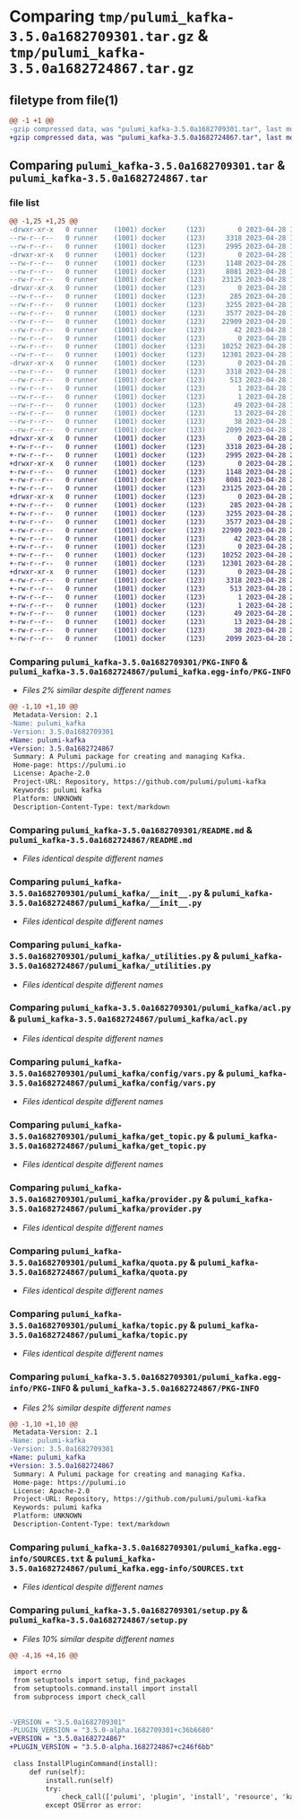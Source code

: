 # Comparing `tmp/pulumi_kafka-3.5.0a1682709301.tar.gz` & `tmp/pulumi_kafka-3.5.0a1682724867.tar.gz`

## filetype from file(1)

```diff
@@ -1 +1 @@
-gzip compressed data, was "pulumi_kafka-3.5.0a1682709301.tar", last modified: Fri Apr 28 19:18:58 2023, max compression
+gzip compressed data, was "pulumi_kafka-3.5.0a1682724867.tar", last modified: Fri Apr 28 23:38:27 2023, max compression
```

## Comparing `pulumi_kafka-3.5.0a1682709301.tar` & `pulumi_kafka-3.5.0a1682724867.tar`

### file list

```diff
@@ -1,25 +1,25 @@
-drwxr-xr-x   0 runner    (1001) docker     (123)        0 2023-04-28 19:18:58.397089 pulumi_kafka-3.5.0a1682709301/
--rw-r--r--   0 runner    (1001) docker     (123)     3318 2023-04-28 19:18:58.397089 pulumi_kafka-3.5.0a1682709301/PKG-INFO
--rw-r--r--   0 runner    (1001) docker     (123)     2995 2023-04-28 19:18:58.000000 pulumi_kafka-3.5.0a1682709301/README.md
-drwxr-xr-x   0 runner    (1001) docker     (123)        0 2023-04-28 19:18:58.397089 pulumi_kafka-3.5.0a1682709301/pulumi_kafka/
--rw-r--r--   0 runner    (1001) docker     (123)     1148 2023-04-28 19:18:58.000000 pulumi_kafka-3.5.0a1682709301/pulumi_kafka/__init__.py
--rw-r--r--   0 runner    (1001) docker     (123)     8081 2023-04-28 19:18:58.000000 pulumi_kafka-3.5.0a1682709301/pulumi_kafka/_utilities.py
--rw-r--r--   0 runner    (1001) docker     (123)    23125 2023-04-28 19:18:58.000000 pulumi_kafka-3.5.0a1682709301/pulumi_kafka/acl.py
-drwxr-xr-x   0 runner    (1001) docker     (123)        0 2023-04-28 19:18:58.397089 pulumi_kafka-3.5.0a1682709301/pulumi_kafka/config/
--rw-r--r--   0 runner    (1001) docker     (123)      285 2023-04-28 19:18:58.000000 pulumi_kafka-3.5.0a1682709301/pulumi_kafka/config/__init__.py
--rw-r--r--   0 runner    (1001) docker     (123)     3255 2023-04-28 19:18:58.000000 pulumi_kafka-3.5.0a1682709301/pulumi_kafka/config/vars.py
--rw-r--r--   0 runner    (1001) docker     (123)     3577 2023-04-28 19:18:58.000000 pulumi_kafka-3.5.0a1682709301/pulumi_kafka/get_topic.py
--rw-r--r--   0 runner    (1001) docker     (123)    22909 2023-04-28 19:18:58.000000 pulumi_kafka-3.5.0a1682709301/pulumi_kafka/provider.py
--rw-r--r--   0 runner    (1001) docker     (123)       42 2023-04-28 19:18:58.000000 pulumi_kafka-3.5.0a1682709301/pulumi_kafka/pulumi-plugin.json
--rw-r--r--   0 runner    (1001) docker     (123)        0 2023-04-28 19:18:58.000000 pulumi_kafka-3.5.0a1682709301/pulumi_kafka/py.typed
--rw-r--r--   0 runner    (1001) docker     (123)    10252 2023-04-28 19:18:58.000000 pulumi_kafka-3.5.0a1682709301/pulumi_kafka/quota.py
--rw-r--r--   0 runner    (1001) docker     (123)    12301 2023-04-28 19:18:58.000000 pulumi_kafka-3.5.0a1682709301/pulumi_kafka/topic.py
-drwxr-xr-x   0 runner    (1001) docker     (123)        0 2023-04-28 19:18:58.397089 pulumi_kafka-3.5.0a1682709301/pulumi_kafka.egg-info/
--rw-r--r--   0 runner    (1001) docker     (123)     3318 2023-04-28 19:18:58.000000 pulumi_kafka-3.5.0a1682709301/pulumi_kafka.egg-info/PKG-INFO
--rw-r--r--   0 runner    (1001) docker     (123)      513 2023-04-28 19:18:58.000000 pulumi_kafka-3.5.0a1682709301/pulumi_kafka.egg-info/SOURCES.txt
--rw-r--r--   0 runner    (1001) docker     (123)        1 2023-04-28 19:18:58.000000 pulumi_kafka-3.5.0a1682709301/pulumi_kafka.egg-info/dependency_links.txt
--rw-r--r--   0 runner    (1001) docker     (123)        1 2023-04-28 19:18:58.000000 pulumi_kafka-3.5.0a1682709301/pulumi_kafka.egg-info/not-zip-safe
--rw-r--r--   0 runner    (1001) docker     (123)       49 2023-04-28 19:18:58.000000 pulumi_kafka-3.5.0a1682709301/pulumi_kafka.egg-info/requires.txt
--rw-r--r--   0 runner    (1001) docker     (123)       13 2023-04-28 19:18:58.000000 pulumi_kafka-3.5.0a1682709301/pulumi_kafka.egg-info/top_level.txt
--rw-r--r--   0 runner    (1001) docker     (123)       38 2023-04-28 19:18:58.397089 pulumi_kafka-3.5.0a1682709301/setup.cfg
--rw-r--r--   0 runner    (1001) docker     (123)     2099 2023-04-28 19:18:58.000000 pulumi_kafka-3.5.0a1682709301/setup.py
+drwxr-xr-x   0 runner    (1001) docker     (123)        0 2023-04-28 23:38:27.096469 pulumi_kafka-3.5.0a1682724867/
+-rw-r--r--   0 runner    (1001) docker     (123)     3318 2023-04-28 23:38:27.096469 pulumi_kafka-3.5.0a1682724867/PKG-INFO
+-rw-r--r--   0 runner    (1001) docker     (123)     2995 2023-04-28 23:38:26.000000 pulumi_kafka-3.5.0a1682724867/README.md
+drwxr-xr-x   0 runner    (1001) docker     (123)        0 2023-04-28 23:38:27.096469 pulumi_kafka-3.5.0a1682724867/pulumi_kafka/
+-rw-r--r--   0 runner    (1001) docker     (123)     1148 2023-04-28 23:38:26.000000 pulumi_kafka-3.5.0a1682724867/pulumi_kafka/__init__.py
+-rw-r--r--   0 runner    (1001) docker     (123)     8081 2023-04-28 23:38:26.000000 pulumi_kafka-3.5.0a1682724867/pulumi_kafka/_utilities.py
+-rw-r--r--   0 runner    (1001) docker     (123)    23125 2023-04-28 23:38:26.000000 pulumi_kafka-3.5.0a1682724867/pulumi_kafka/acl.py
+drwxr-xr-x   0 runner    (1001) docker     (123)        0 2023-04-28 23:38:27.096469 pulumi_kafka-3.5.0a1682724867/pulumi_kafka/config/
+-rw-r--r--   0 runner    (1001) docker     (123)      285 2023-04-28 23:38:26.000000 pulumi_kafka-3.5.0a1682724867/pulumi_kafka/config/__init__.py
+-rw-r--r--   0 runner    (1001) docker     (123)     3255 2023-04-28 23:38:26.000000 pulumi_kafka-3.5.0a1682724867/pulumi_kafka/config/vars.py
+-rw-r--r--   0 runner    (1001) docker     (123)     3577 2023-04-28 23:38:26.000000 pulumi_kafka-3.5.0a1682724867/pulumi_kafka/get_topic.py
+-rw-r--r--   0 runner    (1001) docker     (123)    22909 2023-04-28 23:38:26.000000 pulumi_kafka-3.5.0a1682724867/pulumi_kafka/provider.py
+-rw-r--r--   0 runner    (1001) docker     (123)       42 2023-04-28 23:38:26.000000 pulumi_kafka-3.5.0a1682724867/pulumi_kafka/pulumi-plugin.json
+-rw-r--r--   0 runner    (1001) docker     (123)        0 2023-04-28 23:38:26.000000 pulumi_kafka-3.5.0a1682724867/pulumi_kafka/py.typed
+-rw-r--r--   0 runner    (1001) docker     (123)    10252 2023-04-28 23:38:26.000000 pulumi_kafka-3.5.0a1682724867/pulumi_kafka/quota.py
+-rw-r--r--   0 runner    (1001) docker     (123)    12301 2023-04-28 23:38:26.000000 pulumi_kafka-3.5.0a1682724867/pulumi_kafka/topic.py
+drwxr-xr-x   0 runner    (1001) docker     (123)        0 2023-04-28 23:38:27.096469 pulumi_kafka-3.5.0a1682724867/pulumi_kafka.egg-info/
+-rw-r--r--   0 runner    (1001) docker     (123)     3318 2023-04-28 23:38:27.000000 pulumi_kafka-3.5.0a1682724867/pulumi_kafka.egg-info/PKG-INFO
+-rw-r--r--   0 runner    (1001) docker     (123)      513 2023-04-28 23:38:27.000000 pulumi_kafka-3.5.0a1682724867/pulumi_kafka.egg-info/SOURCES.txt
+-rw-r--r--   0 runner    (1001) docker     (123)        1 2023-04-28 23:38:27.000000 pulumi_kafka-3.5.0a1682724867/pulumi_kafka.egg-info/dependency_links.txt
+-rw-r--r--   0 runner    (1001) docker     (123)        1 2023-04-28 23:38:27.000000 pulumi_kafka-3.5.0a1682724867/pulumi_kafka.egg-info/not-zip-safe
+-rw-r--r--   0 runner    (1001) docker     (123)       49 2023-04-28 23:38:27.000000 pulumi_kafka-3.5.0a1682724867/pulumi_kafka.egg-info/requires.txt
+-rw-r--r--   0 runner    (1001) docker     (123)       13 2023-04-28 23:38:27.000000 pulumi_kafka-3.5.0a1682724867/pulumi_kafka.egg-info/top_level.txt
+-rw-r--r--   0 runner    (1001) docker     (123)       38 2023-04-28 23:38:27.096469 pulumi_kafka-3.5.0a1682724867/setup.cfg
+-rw-r--r--   0 runner    (1001) docker     (123)     2099 2023-04-28 23:38:26.000000 pulumi_kafka-3.5.0a1682724867/setup.py
```

### Comparing `pulumi_kafka-3.5.0a1682709301/PKG-INFO` & `pulumi_kafka-3.5.0a1682724867/pulumi_kafka.egg-info/PKG-INFO`

 * *Files 2% similar despite different names*

```diff
@@ -1,10 +1,10 @@
 Metadata-Version: 2.1
-Name: pulumi_kafka
-Version: 3.5.0a1682709301
+Name: pulumi-kafka
+Version: 3.5.0a1682724867
 Summary: A Pulumi package for creating and managing Kafka.
 Home-page: https://pulumi.io
 License: Apache-2.0
 Project-URL: Repository, https://github.com/pulumi/pulumi-kafka
 Keywords: pulumi kafka
 Platform: UNKNOWN
 Description-Content-Type: text/markdown
```

### Comparing `pulumi_kafka-3.5.0a1682709301/README.md` & `pulumi_kafka-3.5.0a1682724867/README.md`

 * *Files identical despite different names*

### Comparing `pulumi_kafka-3.5.0a1682709301/pulumi_kafka/__init__.py` & `pulumi_kafka-3.5.0a1682724867/pulumi_kafka/__init__.py`

 * *Files identical despite different names*

### Comparing `pulumi_kafka-3.5.0a1682709301/pulumi_kafka/_utilities.py` & `pulumi_kafka-3.5.0a1682724867/pulumi_kafka/_utilities.py`

 * *Files identical despite different names*

### Comparing `pulumi_kafka-3.5.0a1682709301/pulumi_kafka/acl.py` & `pulumi_kafka-3.5.0a1682724867/pulumi_kafka/acl.py`

 * *Files identical despite different names*

### Comparing `pulumi_kafka-3.5.0a1682709301/pulumi_kafka/config/vars.py` & `pulumi_kafka-3.5.0a1682724867/pulumi_kafka/config/vars.py`

 * *Files identical despite different names*

### Comparing `pulumi_kafka-3.5.0a1682709301/pulumi_kafka/get_topic.py` & `pulumi_kafka-3.5.0a1682724867/pulumi_kafka/get_topic.py`

 * *Files identical despite different names*

### Comparing `pulumi_kafka-3.5.0a1682709301/pulumi_kafka/provider.py` & `pulumi_kafka-3.5.0a1682724867/pulumi_kafka/provider.py`

 * *Files identical despite different names*

### Comparing `pulumi_kafka-3.5.0a1682709301/pulumi_kafka/quota.py` & `pulumi_kafka-3.5.0a1682724867/pulumi_kafka/quota.py`

 * *Files identical despite different names*

### Comparing `pulumi_kafka-3.5.0a1682709301/pulumi_kafka/topic.py` & `pulumi_kafka-3.5.0a1682724867/pulumi_kafka/topic.py`

 * *Files identical despite different names*

### Comparing `pulumi_kafka-3.5.0a1682709301/pulumi_kafka.egg-info/PKG-INFO` & `pulumi_kafka-3.5.0a1682724867/PKG-INFO`

 * *Files 2% similar despite different names*

```diff
@@ -1,10 +1,10 @@
 Metadata-Version: 2.1
-Name: pulumi-kafka
-Version: 3.5.0a1682709301
+Name: pulumi_kafka
+Version: 3.5.0a1682724867
 Summary: A Pulumi package for creating and managing Kafka.
 Home-page: https://pulumi.io
 License: Apache-2.0
 Project-URL: Repository, https://github.com/pulumi/pulumi-kafka
 Keywords: pulumi kafka
 Platform: UNKNOWN
 Description-Content-Type: text/markdown
```

### Comparing `pulumi_kafka-3.5.0a1682709301/pulumi_kafka.egg-info/SOURCES.txt` & `pulumi_kafka-3.5.0a1682724867/pulumi_kafka.egg-info/SOURCES.txt`

 * *Files identical despite different names*

### Comparing `pulumi_kafka-3.5.0a1682709301/setup.py` & `pulumi_kafka-3.5.0a1682724867/setup.py`

 * *Files 10% similar despite different names*

```diff
@@ -4,16 +4,16 @@
 
 import errno
 from setuptools import setup, find_packages
 from setuptools.command.install import install
 from subprocess import check_call
 
 
-VERSION = "3.5.0a1682709301"
-PLUGIN_VERSION = "3.5.0-alpha.1682709301+c36b6680"
+VERSION = "3.5.0a1682724867"
+PLUGIN_VERSION = "3.5.0-alpha.1682724867+c246f6bb"
 
 class InstallPluginCommand(install):
     def run(self):
         install.run(self)
         try:
             check_call(['pulumi', 'plugin', 'install', 'resource', 'kafka', PLUGIN_VERSION])
         except OSError as error:
```

